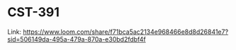 # CST-391
 
 Link: https://www.loom.com/share/f71bca5ac2134e968466e8d8d26841e7?sid=506149da-495a-479a-870a-e30bd2fdbf4f
